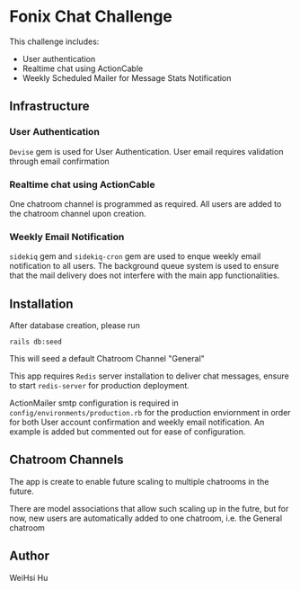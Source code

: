 # Fonix Chat Challenge

This challenge includes:
- User authentication
- Realtime chat using ActionCable
- Weekly Scheduled Mailer for Message Stats Notification

## Infrastructure

### User Authentication

`Devise` gem is used for User Authentication. User email requires validation through email confirmation

### Realtime chat using ActionCable

One chatroom channel is programmed as required. All users are added to the chatroom channel upon creation.

### Weekly Email Notification

`sidekiq` gem and `sidekiq-cron` gem are used to enque weekly email notification to all users. The background queue system is used to ensure that the mail delivery does not interfere with the main app functionalities.

## Installation

After database creation, please run 

```rails db:seed```

This will seed a default Chatroom Channel "General"

This app requires `Redis` server installation to deliver chat messages, ensure to start `redis-server` for production deployment.

ActionMailer smtp configuration is required in `config/environments/production.rb` for the production enviornment in order for both User account confirmation and weekly email notification. An example is added but commented out for ease of configuration.

## Chatroom Channels
The app is create to enable future scaling to multiple chatrooms in the future.

There are model associations that allow such scaling up in the futre, but for now, new users are automatically added to one chatroom, i.e. the General chatroom

## Author

WeiHsi Hu